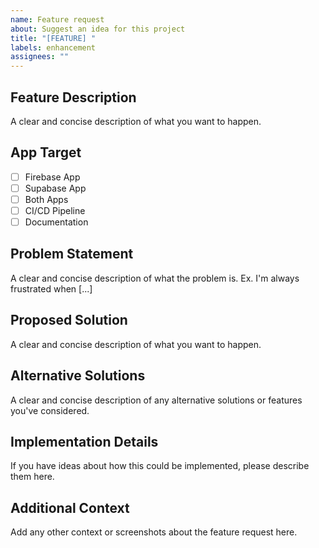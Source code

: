 ```yaml
---
name: Feature request
about: Suggest an idea for this project
title: "[FEATURE] "
labels: enhancement
assignees: ""
---
```


## Feature Description

A clear and concise description of what you want to happen.

## App Target

- [ ] Firebase App
- [ ] Supabase App
- [ ] Both Apps
- [ ] CI/CD Pipeline
- [ ] Documentation

## Problem Statement

A clear and concise description of what the problem is. Ex. I'm always frustrated when [...]

## Proposed Solution

A clear and concise description of what you want to happen.

## Alternative Solutions

A clear and concise description of any alternative solutions or features you've considered.

## Implementation Details

If you have ideas about how this could be implemented, please describe them here.

## Additional Context

Add any other context or screenshots about the feature request here.

